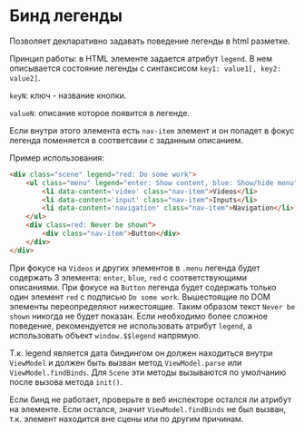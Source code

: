 # Бинд легенды

Позволяет декларативно задавать поведение легенды в html разметке.

Принцип работы: в HTML элементе задается атрибут `legend`. В нем описывается состояние легенды с синтаксисом `key1: value1[, key2: value2]`.

`keyN`: ключ - название кнопки.

`valueN`: описание которое появится в легенде.

Если внутри этого элемента есть `nav-item` элемент и он попадет в фокус легенда поменяется в соответсвии с заданным описанием.

Пример использования:

```html
<div class="scene" legend="red: Do some work">
    <ul class="menu" legend="enter: Show content, blue: Show/hide menu">
        <li data-content='video' class="nav-item">Videos</li>
        <li data-content='input' class="nav-item">Inputs</li>
        <li data-content='navigation' class="nav-item">Navigation</li>
    </ul>
    <div class=red: Never be shown">
        <div class="nav-item">Button</div>
    </div>
</div>
```

При фокусе на `Videos` и других элементов в `.menu` легенда будет содержать 3 элемента: `enter`, `blue`, `red` с соответствующими описаниями.
При фокусе на `Button` легенда будет содержать только один элемент `red` с подписью `Do some work`.
Вышестоящие по DOM элементы переопределяют нижестоящие. Таким образом текст `Never be shown` никогда не будет показан.
Если необходимо более сложное поведение, рекомендуется не использовать атрибут `legend`, а использовать объект `window.$$legend` напрямую.


Т.к. legend является дата биндингом он должен находиться внутри `ViewModel` и должен быть вызван метод `ViewModel.parse` или `ViewModel.findBinds`.
Для `Scene` эти методы вызываются по умолчанию после вызова метода `init()`.

Если бинд не работает, проверьте в веб инспекторе остался ли атрибут на элементе. Если остался, значит `ViewModel.findBinds` не был вызван, т.к. элемент находится вне сцены или по другим причинам.